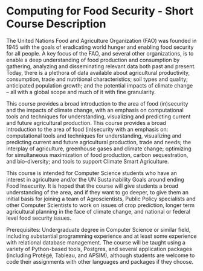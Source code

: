 # Computing for Food Security - Short Course Description

The United Nations Food and Agriculture Organization (FAO) was founded
in 1945 with the goals of eradicating world hunger and enabling food
security for all people.  A key focus of the FAO, and several other
organizations, is to enable a deep understanding of food production
and consumption by gathering, analyzing and disseminating relevant
data both past and present.  Today, there is a plethora of data
available about agricultural productivity, consumption, trade and
nutritional characteristics; soil types and quality; anticipated
population growth; and the potential impacts of climate change – all
with a global scope and much of it with fine granularity.

This course provides a broad introduction to the area of food
(in)security and the impacts of climate change, with an emphasis on
computational tools and techniques for understanding, visualizing and
predicting current and future agricultural production.  This course
provides a broad introduction to the area of food (in)security with an
emphasis on: computational tools and techniques for understanding,
visualizing and predicting current and future agricultural production,
trade and needs; the interplay of agriculture, greenhouse gases and
climate change; optimizing for simultaneous maximization of food
production, carbon sequestration, and bio-diversity; and tools to
support Climate Smart Agriculture.

This course is intended for Computer Science students who have an interest
in agriculture and/or the UN Sustainability Goals around ending Food Insecurity.
It is hoped that the course will give students a broad understanding
of the area, and if they want to go deeper, to give them an initial basis for
joining a team of Agroscientists, Public Policy specialists and other Computer Scientists to
work on issues of crop prediction, longer term agricultural planning in the face of
climate change, and national or federal level food security issues.

Prerequisites: Undergraduate degree in Computer Science or similar
field, including substantial programming experience and at least some
experience with relational database management.  The course will be
taught using a variety of Python-based tools, Postgres, and several
application packages (including Protégé, Tableau, and APSIM), although
students are welcome to code their assignments with other languages
and packages if they choose.

